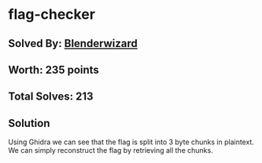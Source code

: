 # flag-checker
## Solved By: [Blenderwizard](https://github.com/Blenderwizard)
## Worth: 235 points
## Total Solves: 213
## Solution

Using Ghidra we can see that the flag is split into 3 byte chunks in plaintext. We can simply reconstruct the flag by retrieving all the chunks.
